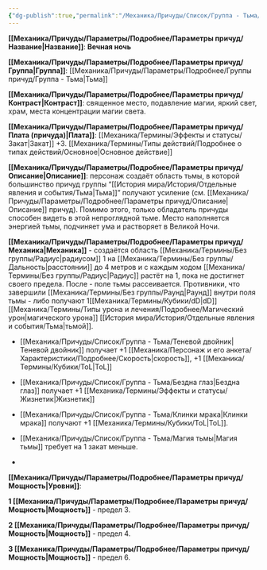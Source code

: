 ```yaml
---
{"dg-publish":true,"permalink":"/Механика/Причуды/Список/Группа - Тьма/Вечная ночь/","noteIcon":"","created":"2025-09-11T18:52:03.925+03:00","updated":"2025-09-11T14:07:35.566+03:00"}
---
```




**[[Механика/Причуды/Параметры/Подробнее/Параметры причуд/Название\|Название]]**: **Вечная ночь**

**[[Механика/Причуды/Параметры/Подробнее/Параметры причуд/Группа\|Группа]]**: [[Механика/Причуды/Параметры/Подробнее/Группы причуд/Группа - Тьма\|Тьма]] 

**[[Механика/Причуды/Параметры/Подробнее/Параметры причуд/Контраст\|Контраст]]**: священное место, подавление магии, яркий свет, храм, места концентрации магии света.

**[[Механика/Причуды/Параметры/Подробнее/Параметры причуд/Плата (причуда)\|Плата]]**: [[Механика/Термины/Эффекты и статусы/Закат\|Закат]] +3. [[Механика/Термины/Типы действий/Подробнее о типах действий/Основное\|Основное действие]]

**[[Механика/Причуды/Параметры/Подробнее/Параметры причуд/Описание\|Описание]]**: персонаж создаёт область тьмы, в которой большинство причуд группы “[[История мира/История/Отдельные явления и события/Тьма\|Тьма]]” получают усиление (см. [[Механика/Причуды/Параметры/Подробнее/Параметры причуд/Описание\|Описание]] причуд). Помимо этого, только обладатель причуды способен видеть в этой непроглядной тьме. Место наполняется энергией тьмы, подчиняет ума и растворяет в Великой Ночи. 

**[[Механика/Причуды/Параметры/Подробнее/Параметры причуд/Механика\|Механика]]** - создаётся область [[Механика/Термины/Без группы/Радиус\|радиусом]] 1 на [[Механика/Термины/Без группы/Дальность\|расстоянии]] до 4 метров и с каждым ходом [[Механика/Термины/Без группы/Радиус\|Радиус]] растёт на 1, пока не достигнет своего предела. После - поле тьмы рассеивается. Противники, что завершили [[Механика/Термины/Без группы/Раунд\|Раунд]] внутри поля тьмы - либо получают 1[[Механика/Термины/Кубики/dD\|dD]] [[Механика/Термины/Типы урона и лечения/Подробнее/Магический урон\|магического урона]] [[История мира/История/Отдельные явления и события/Тьма\|тьмой]].

- [[Механика/Причуды/Список/Группа - Тьма/Теневой двойник\|Теневой двойник]] получает +1 [[Механика/Персонаж и его анкета/Характеристики/Подробнее/Скорость\|скорость]], +1 [[Механика/Термины/Кубики/ToL\|ToL]]

- [[Механика/Причуды/Список/Группа - Тьма/Бездна глаз\|Бездна глаз]] получает +1 [[Механика/Термины/Эффекты и статусы/Жизнетик\|Жизнетик]]
- [[Механика/Причуды/Список/Группа - Тьма/Клинки мрака\|Клинки мрака]] получают +1 [[Механика/Термины/Кубики/ToL\|ToL]].
- [[Механика/Причуды/Список/Группа - Тьма/Магия тьмы\|Магия тьмы]] требует на 1 закат меньше. 
- 


**[[Механика/Причуды/Параметры/Подробнее/Параметры причуд/Мощность\|Уровни]]**:

**1 [[Механика/Причуды/Параметры/Подробнее/Параметры причуд/Мощность\|Мощность]]** - предел 3.

**2 [[Механика/Причуды/Параметры/Подробнее/Параметры причуд/Мощность\|Мощность]]** - предел 4.

**3 [[Механика/Причуды/Параметры/Подробнее/Параметры причуд/Мощность\|Мощность]]** - предел 6.